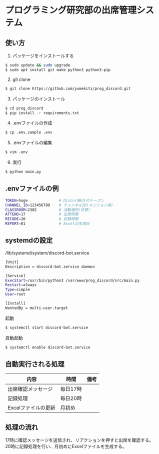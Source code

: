 # プログラミング研究部の出席管理システム

## 使い方
1. パッケージをインストールする
```sh
$ sudo update && sudo upgrade
$ sudo apt install git make python3 python3-pip
```

2. git clone
```sh
$ git clone https://github.com/yumekiti/prog_discord.git
```

3. パッケージのインストール
```sh
$ cd prog_discord
$ pip install -r requirements.txt
```

4. .envファイルの作成
```sh
$ cp .env.sample .env
```

5. .envファイルの編集
```sh
$ vim .env
```

6. 実行
```sh
$ python main.py
```

## .envファイルの例
```sh
TOKEN=hoge              # DiscordBotのトークン
CHANNEL_ID=123456789    # チャンネルID(メンション用)
CLASSROOM=2302          # 活動場所(任意)
ATTEND=17               # 出席時間
RECODE=20               # 記録時間
REPORT=01               # Excelの生成日
```

## systemdの設定
/lib/systemd/system/discord-bot.service
```sh
[Unit]
Description = discord-bot.service daemon

[Service]
ExecStart=/usr/bin/python3 /var/www/prog_discord/src/main.py
Restart=always
Type=simple
User=root

[Install]
WantedBy = multi-user.target
```

起動
```sh
$ systemctl start discord-bot.service
```

自動起動
```sh
$ systemctl enable discord-bot.service
```

## 自動実行される処理
|内容|時間|備考|
|-|-|-|
|出席確認メッセージ|毎日17時||
|記録処理|毎日20時||
|Excelファイルの更新|月初め||

## 処理の流れ
17時に確認メッセージを送信され、リアクションを押すと出席を確認する。<br>
20時に記録処理を行い、月初めにExcelファイルを生成する。